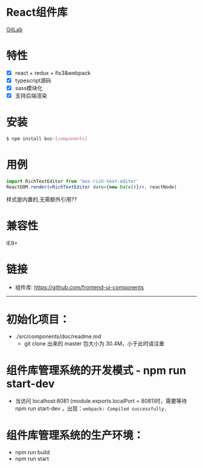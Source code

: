 # React组件库

[GitLab](http://gitlab.317hu.com/) 

# 特性

- [x] react + redux + fis3&webpack
- [x] typescript源码
- [x] sass模块化
- [x] 支持后端渲染

# 安装

````bash
$ npm install boz-[components]
````

# 用例

````jsx
import RichTextEditor from 'boz-rich-text-editor'
ReactDOM.render(<RichTextEditor date={new Date()}/>, reactNode)
````

样式是内置的,无需额外引用??

# 兼容性

IE9+

# 链接

- 组件库: https://github.com/frontend-ui-components

*** 

# 初始化项目：
- ./src/components/doc/readme.md
  - git clone 出来的 master 包大小为 30.4M，小于此时请注重
  
# 组件库管理系统的开发模式 - npm run start-dev
- 当访问 localhost:8081 (module.exports.localPort = 8081)时，需要等待 npm run start-dev ，出现：`webpack: Compiled successfully.`

# 组件库管理系统的生产环境：
- npm run build
- npm run start
